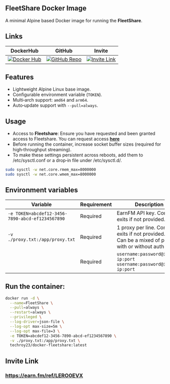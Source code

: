 ## FleetShare Docker Image

A minimal Alpine based Docker image for running the **FleetShare**.

## Links
| DockerHub | GitHub | Invite |
|----------|----------|----------|
| [![Docker Hub](https://img.shields.io/badge/ㅤ-View%20on%20Docker%20Hub-blue?logo=docker&style=for-the-badge)](https://hub.docker.com/r/techroy23/docker-fleetshare) | [![GitHub Repo](https://img.shields.io/badge/ㅤ-View%20on%20GitHub-black?logo=github&style=for-the-badge)](https://github.com/techroy23/Docker-FleetShare) | [![Invite Link](https://img.shields.io/badge/ㅤ-Join%20FleetShare%20Now-brightgreen?logo=linktree&style=for-the-badge)](https://earn.fm/ref/LERO0EVX) |

## Features
- Lightweight Alpine Linux base image.
- Configurable environment variable (`TOKEN`).
- Multi‑arch support: `amd64` and `arm64`.
- Auto‑update support with `--pull=always`.

## Usage
- Access to **Fleetshare**: Ensure you have requested and been granted access to Fleetshare. You can request access <a href="https://earn.fm/en/fleetshare">**here**⁠</a>
- Before running the container, increase socket buffer sizes (required for high‑throughput streaming).
- To make these settings persistent across reboots, add them to /etc/sysctl.conf or a drop‑in file under /etc/sysctl.d/.
```bash
sudo sysctl -w net.core.rmem_max=8000000
sudo sysctl -w net.core.wmem_max=8000000
```

## Environment variables
| Variable | Requirement | Description |
|----------|-------------|-------------|
| `-e TOKEN=abcdef12-3456-7890-abcd-ef1234567890`  | Required    | EarnFM API key. Container exits if not provided. |
| `-v ./proxy.txt:/app/proxy.txt`  | Required    | 1 proxy per line. Container exits if not provided.<br> Can be a mixed of proxies with or without auth |
| | Required    | `username:password@ip:port`<br>`ip:port`<br>`username:password@ip:port`<br>`ip:port`<br> |

## Run the container:
```bash
docker run -d \
  --name=FleetShare \
  --pull=always \
  --restart=always \
  --privileged \
  --log-driver=json-file \
  --log-opt max-size=5m \
  --log-opt max-file=3 \
  -e TOKEN=abcdef12-3456-7890-abcd-ef1234567890 \
  -v ./proxy.txt:/app/proxy.txt \
  techroy23/docker-fleetshare:latest
```

## Invite Link
### https://earn.fm/ref/LERO0EVX
